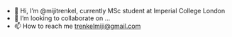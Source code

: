 - 👋 Hi, I’m @mijitrenkel, currently MSc student at Imperial College London 
- 💞️ I’m looking to collaborate on ...
- 📫 How to reach me trenkelmiji@gmail.com

<!---
mijitrenkel/mijitrenkel is a ✨ special ✨ repository because its `README.md` (this file) appears on your GitHub profile.
You can click the Preview link to take a look at your changes.
--->
